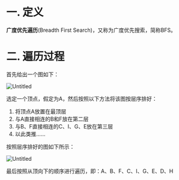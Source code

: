 # 一. 定义

**广度优先遍历**(Breadth First Search)，又称为广度优先搜索，简称BFS。



# 二. 遍历过程

首先给出一个图如下：

![Untitled](https://user-images.githubusercontent.com/91216205/195810730-f8f45702-a282-435d-a121-dede087d9f85.png)

选定一个顶点，假定为A，然后按照以下方法将该图按层序排好：

1. 将顶点A放置在最顶层
2. 与A直接相连的B和F放在第二层
3. 与B、F直接相连的C、I、G、E放在第三层
4. 以此类推……

按照层序排好的图如下所示：

![Untitled](https://user-images.githubusercontent.com/91216205/195812441-4eb8a9f9-1272-4369-9c11-220a33a9db13.png)

最后按照从顶向下的顺序进行遍历，即：A、B、F、C、I、G、E、D、H
